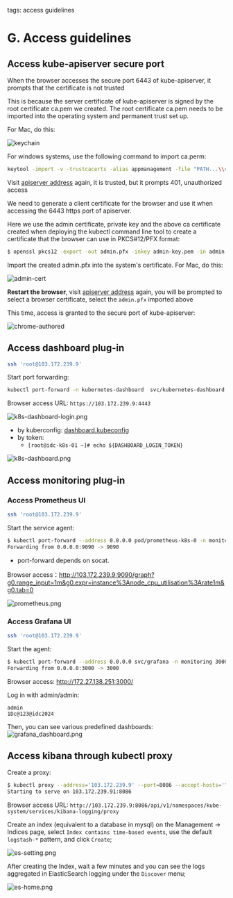tags: access guidelines

# G. Access guidelines

## Access kube-apiserver secure port

When the browser accesses the secure port 6443 of kube-apiserver, it prompts that the certificate is not trusted

This is because the server certificate of kube-apiserver is signed by the root certificate ca.pem we created. The root certificate ca.pem needs to be imported into the operating system and permanent trust set up.

For Mac, do this:

![keychain](../images/keychain.png)

For windows systems, use the following command to import ca.perm:

``` bash
keytool -import -v -trustcacerts -alias appmanagement -file "PATH...\\ca.pem" -storepass password -keystore cacerts
```

Visit [apiserver address](https://103.172.239.9:6443/) again, it is trusted, but it prompts 401, unauthorized access

We need to generate a client certificate for the browser and use it when accessing the 6443 https port of apiserver.

Here we use the admin certificate, private key and the above ca certificate created when deploying the kubectl command line tool to create a certificate that the browser can use in PKCS#12/PFX format:

``` bash
$ openssl pkcs12 -export -out admin.pfx -inkey admin-key.pem -in admin.pem -certfile ca.pem
```

Import the created admin.pfx into the system's certificate. For Mac, do this:

![admin-cert](../images/admin-cert.png)

**Restart the browser**, visit [apiserver address](https://103.172.239.9:6443/) again, you will be prompted to select a browser certificate, select the `admin.pfx` imported above

This time, access is granted to the secure port of kube-apiserver:

![chrome-authored](../images/chrome-authored.png)

## Access dashboard plug-in
```bash
ssh 'root@103.172.239.9'
```
Start port forwarding:

``` bash
kubectl port-forward -n kubernetes-dashboard  svc/kubernetes-dashboard 4443:443 --address 0.0.0.0
```

Browser access URL: `https://103.172.239.9:4443`

![k8s-dashboard-login.png](..%2Fimages%2Fk8s-dashboard-login.png)

- by kuberconfig: [dashboard.kubeconfig](dashboard.kubeconfig)
- by token:
  -  `[root@idc-k8s-01 ~]# echo ${DASHBOARD_LOGIN_TOKEN}`

![k8s-dashboard.png](..%2Fimages%2Fk8s-dashboard.png)

## Access monitoring plug-in
### Access Prometheus UI
```bash
ssh 'root@103.172.239.9'
```
Start the service agent:

``` bash
$ kubectl port-forward --address 0.0.0.0 pod/prometheus-k8s-0 -n monitoring 9090:9090
Forwarding from 0.0.0.0:9090 -> 9090
```
+ port-forward depends on socat.

Browser access：http://103.172.239.9:9090/graph?g0.range_input=1m&g0.expr=instance%3Anode_cpu_utilisation%3Arate1m&g0.tab=0

![prometheus.png](..%2Fimages%2Fprometheus.png)


### Access Grafana UI
```bash
ssh 'root@103.172.239.9'
```
Start the agent:

``` bash
$ kubectl port-forward --address 0.0.0.0 svc/grafana -n monitoring 3000:3000 
Forwarding from 0.0.0.0:3000 -> 3000
```

Browser access: http://172.27.138.251:3000/

Log in with admin/admin:
```
admin
1Dc@123@idc2024
```
Then, you can see various predefined dashboards:
![grafana_dashboard.png](..%2Fimages%2Fgrafana_dashboard.png)

## Access kibana through kubectl proxy

Create a proxy:

``` bash
$ kubectl proxy --address='103.172.239.9' --port=8086 --accept-hosts='^*$'
Starting to serve on 103.172.239.91:8086
```

Browser access URL: `http://103.172.239.9:8086/api/v1/namespaces/kube-system/services/kibana-logging/proxy`
    
Create an index (equivalent to a database in mysql) on the Management -> Indices page, select `Index contains time-based events`, use the default `logstash-*` pattern, and click `Create`;

![es-setting.png](..%2Fimages%2Fes-setting.png)

After creating the Index, wait a few minutes and you can see the logs aggregated in ElasticSearch logging under the `Discover` menu;

![es-home.png](..%2Fimages%2Fes-home.png)
